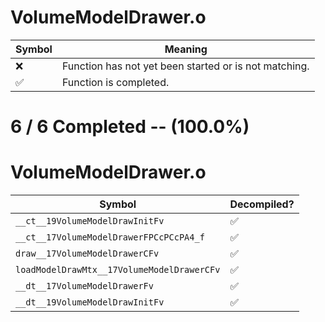 # VolumeModelDrawer.o
| Symbol | Meaning 
| ------------- | ------------- 
| :x: | Function has not yet been started or is not matching. 
| :white_check_mark: | Function is completed. 


# 6 / 6 Completed -- (100.0%)
# VolumeModelDrawer.o
| Symbol | Decompiled? |
| ------------- | ------------- |
| `__ct__19VolumeModelDrawInitFv` | :white_check_mark: |
| `__ct__17VolumeModelDrawerFPCcPCcPA4_f` | :white_check_mark: |
| `draw__17VolumeModelDrawerCFv` | :white_check_mark: |
| `loadModelDrawMtx__17VolumeModelDrawerCFv` | :white_check_mark: |
| `__dt__17VolumeModelDrawerFv` | :white_check_mark: |
| `__dt__19VolumeModelDrawInitFv` | :white_check_mark: |
